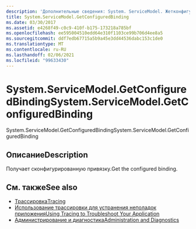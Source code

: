 ```yaml
---
description: 'Дополнительные сведения: System. ServiceModel. Жетконфигуредбиндинг'
title: System.ServiceModel.GetConfiguredBinding
ms.date: 03/30/2017
ms.assetid: e4268f49-c0c9-410f-b175-173218a785bf
ms.openlocfilehash: ee595004510edd64e310f1103ce99b706d4ee8a5
ms.sourcegitcommit: ddf7edb67715a5b9a45e3dd44536dabc153c1de0
ms.translationtype: MT
ms.contentlocale: ru-RU
ms.lasthandoff: 02/06/2021
ms.locfileid: "99633430"
---
```

# <a name="systemservicemodelgetconfiguredbinding"></a><span data-ttu-id="76d87-103">System.ServiceModel.GetConfiguredBinding</span><span class="sxs-lookup"><span data-stu-id="76d87-103">System.ServiceModel.GetConfiguredBinding</span></span>

<span data-ttu-id="76d87-104">System.ServiceModel.GetConfiguredBinding</span><span class="sxs-lookup"><span data-stu-id="76d87-104">System.ServiceModel.GetConfiguredBinding</span></span>  
  
## <a name="description"></a><span data-ttu-id="76d87-105">Описание</span><span class="sxs-lookup"><span data-stu-id="76d87-105">Description</span></span>  

 <span data-ttu-id="76d87-106">Получает сконфигурированную привязку.</span><span class="sxs-lookup"><span data-stu-id="76d87-106">Get the configured binding.</span></span>  
  
## <a name="see-also"></a><span data-ttu-id="76d87-107">См. также</span><span class="sxs-lookup"><span data-stu-id="76d87-107">See also</span></span>

- [<span data-ttu-id="76d87-108">Трассировка</span><span class="sxs-lookup"><span data-stu-id="76d87-108">Tracing</span></span>](index.md)
- [<span data-ttu-id="76d87-109">Использование трассировки для устранения неполадок приложения</span><span class="sxs-lookup"><span data-stu-id="76d87-109">Using Tracing to Troubleshoot Your Application</span></span>](using-tracing-to-troubleshoot-your-application.md)
- [<span data-ttu-id="76d87-110">Администрирование и диагностика</span><span class="sxs-lookup"><span data-stu-id="76d87-110">Administration and Diagnostics</span></span>](../index.md)
